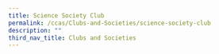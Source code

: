```yaml
---
title: Science Society Club
permalink: /ccas/Clubs-and-Societies/science-society-club
description: ""
third_nav_title: Clubs and Societies
---
```


